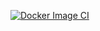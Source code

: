 [![Docker Image CI](https://github.com/CVHS-CloudIDE/code-server/actions/workflows/docker-image.yml/badge.svg)](https://github.com/CVHS-CloudIDE/code-server/actions/workflows/docker-image.yml)
